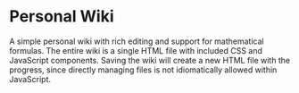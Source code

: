 # Personal Wiki
A simple personal wiki with rich editing and support for mathematical formulas.
The entire wiki is a single HTML file with included CSS and JavaScript
components.  Saving the wiki will create a new HTML file with the progress,
since directly managing files is not idiomatically allowed within JavaScript.
